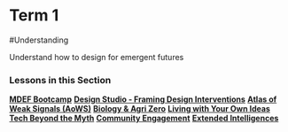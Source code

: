 Term 1
======================

#Understanding

Understand how to design for emergent futures

### Lessons in this Section
[**MDEF Bootcamp**](/mdef_bootcamp)
[**Design Studio - Framing Design Interventions**](/design_studio_framing_design_interventions)
[**Atlas of Weak Signals (AoWS)**](/atlas_of_weak_signals_(aows))
[**Biology & Agri Zero**](/biology_&_agri_zero)
[**Living with Your Own Ideas**](/living_with_your_own_ideas)
[**Tech Beyond the Myth**](/tech_beyond_the_myth)
[**Community Engagement**](/community_engagement)
[**Extended Intelligences**](/extended_intelligences)
